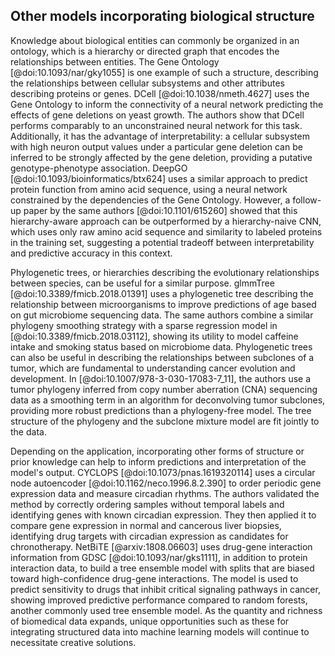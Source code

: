 ## Other models incorporating biological structure

Knowledge about biological entities can commonly be organized in an ontology, which is a hierarchy or directed graph that encodes the relationships between entities.
The Gene Ontology [@doi:10.1093/nar/gky1055] is one example of such a structure, describing the relationships between cellular subsystems and other attributes describing proteins or genes.
DCell [@doi:10.1038/nmeth.4627] uses the Gene Ontology to inform the connectivity of a neural network predicting the effects of gene deletions on yeast growth.
The authors show that DCell performs comparably to an unconstrained neural network for this task.
Additionally, it has the advantage of interpretability: a cellular subsystem with high neuron output values under a particular gene deletion can be inferred to be strongly affected by the gene deletion, providing a putative genotype-phenotype association.
DeepGO [@doi:10.1093/bioinformatics/btx624] uses a similar approach to predict protein function from amino acid sequence, using a neural network constrained by the dependencies of the Gene Ontology.
However, a follow-up paper by the same authors [@doi:10.1101/615260] showed that this hierarchy-aware approach can be outperformed by a hierarchy-naive CNN, which uses only raw amino acid sequence and similarity to labeled proteins in the training set, suggesting a potential tradeoff between interpretability and predictive accuracy in this context.

Phylogenetic trees, or hierarchies describing the evolutionary relationships between species, can be useful for a similar purpose.
glmmTree [@doi:10.3389/fmicb.2018.01391] uses a phylogenetic tree describing the relationship between microorganisms to improve predictions of age based on gut microbiome sequencing data.
The same authors combine a similar phylogeny smoothing strategy with a sparse regression model in [@doi:10.3389/fmicb.2018.03112], showing its utility to model caffeine intake and smoking status based on microbiome data.
Phylogenetic trees can also be useful in describing the relationships between subclones of a tumor, which are fundamental to understanding cancer evolution and development.
In [@doi:10.1007/978-3-030-17083-7_11], the authors use a tumor phylogeny inferred from copy number aberration (CNA) sequencing data as a smoothing term in an algorithm for deconvolving tumor subclones, providing more robust predictions than a phylogeny-free model.
The tree structure of the phylogeny and the subclone mixture model are fit jointly to the data.

Depending on the application, incorporating other forms of structure or prior knowledge can help to inform predictions and interpretation of the model's output.
CYCLOPS [@doi:10.1073/pnas.1619320114] uses a circular node autoencoder [@doi:10.1162/neco.1996.8.2.390] to order periodic gene expression data and measure circadian rhythms.
The authors validated the method by correctly ordering samples without temporal labels and identifying genes with known circadian expression.
They then applied it to compare gene expression in normal and cancerous liver biopsies, identifying drug targets with circadian expression as candidates for chronotherapy.
NetBiTE [@arxiv:1808.06603] uses drug-gene interaction information from GDSC [@doi:10.1093/nar/gks1111], in addition to protein interaction data, to build a tree ensemble model with splits that are biased toward high-confidence drug-gene interactions.
The model is used to predict sensitivity to drugs that inhibit critical signaling pathways in cancer, showing improved predictive performance compared to random forests, another commonly used tree ensemble model.
As the quantity and richness of biomedical data expands, unique opportunities such as these for integrating structured data into machine learning models will continue to necessitate creative solutions.

